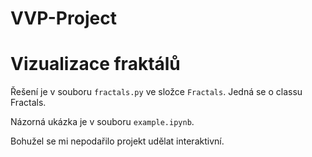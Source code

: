 # VVP-Project

# Vizualizace fraktálů

Řešení je v souboru `fractals.py` ve složce `Fractals`. Jedná se o classu Fractals.

Názorná ukázka je v souboru `example.ipynb`.

Bohužel se mi nepodařilo projekt udělat interaktivní.
